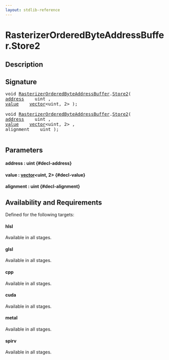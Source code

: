 ```yaml
---
layout: stdlib-reference
---
```


# RasterizerOrderedByteAddressBuffer\.Store2

## Description





## Signature 

<pre>
void <a href="/stdlib-reference/types/RasterizerOrderedByteAddressBuffer/index" class="code_type">RasterizerOrderedByteAddressBuffer</a>.<a href="/stdlib-reference/types/RasterizerOrderedByteAddressBuffer/Store2">Store2</a>(
<a href="/stdlib-reference/types/RasterizerOrderedByteAddressBuffer/Store2#decl-address" class="code_param">address</a>    uint ,
<a href="/stdlib-reference/types/RasterizerOrderedByteAddressBuffer/Store2#decl-value" class="code_param">value</a>    <a href="/stdlib-reference/types/vector/index" class="code_type">vector</a>&lt;uint, 2&gt; );

void <a href="/stdlib-reference/types/RasterizerOrderedByteAddressBuffer/index" class="code_type">RasterizerOrderedByteAddressBuffer</a>.<a href="/stdlib-reference/types/RasterizerOrderedByteAddressBuffer/Store2">Store2</a>(
<a href="/stdlib-reference/types/RasterizerOrderedByteAddressBuffer/Store2#decl-address" class="code_param">address</a>    uint ,
<a href="/stdlib-reference/types/RasterizerOrderedByteAddressBuffer/Store2#decl-value" class="code_param">value</a>    <a href="/stdlib-reference/types/vector/index" class="code_type">vector</a>&lt;uint, 2&gt; ,
alignment    uint );

</pre>

## Parameters

#### address  : uint {#decl-address}
#### value  : [vector](/stdlib-reference/types/vector/index)\<uint, 2\> {#decl-value}
#### alignment  : uint {#decl-alignment}

## Availability and Requirements

Defined for the following targets:

#### hlsl
Available in all stages.

#### glsl
Available in all stages.

#### cpp
Available in all stages.

#### cuda
Available in all stages.

#### metal
Available in all stages.

#### spirv
Available in all stages.



